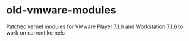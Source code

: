 # old-vmware-modules
Patched kernel modules for VMware Player 7.1.6 and Workstation 7.1.6 to work on current kernels

